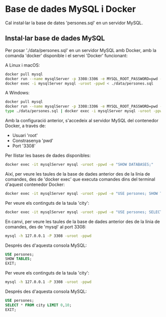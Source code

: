# Base de dades MySQL i Docker

Cal instal·lar la base de dates 'persones.sql' en un servidor MySQL.

## Instal·lar base de dades MySQL

Per posar './data/persones.sql' en un servidor MySQL amb Docker, amb la comanda 'docker' disponible i el servei 'Docker' funcionant:

A Linux i macOS:
```bash
docker pull mysql
docker run --name mysqlServer -p 3308:3306 -e MYSQL_ROOT_PASSWORD=pwd -d mysql
docker exec -i mysqlServer mysql -uroot -ppwd < ./data/persones.sql
```

A Windows:
```bash
docker pull mysql
docker run --name mysqlServer -p 3308:3306 -e MYSQL_ROOT_PASSWORD=pwd -d mysql
type ./data/persones.sql | docker exec -i mysqlServer mysql -uroot -ppwd
```

Amb la configuració anterior, s'accedeix al servidor MySQL del contenedor Docker, a través de:

* Usuari 'root'
* Constrasenya 'pwd'
* Port '3308'

Per llistar les bases de dades disponibles:
```bash
docker exec -it mysqlServer mysql -uroot -ppwd -e "SHOW DATABASES;"
```

Així, per veure les taules de la base de dades anterior des de la linia de comandes, des de 'docker exec' que executa comandes dins del terminal d'aquest contenedor Docker:

```bash
docker exec -it mysqlServer mysql -uroot -ppwd -e "USE persones; SHOW TABLES;"
```

Per veure els continguts de la taula 'city':

```bash
docker exec -it mysqlServer mysql -uroot -ppwd -e "USE persones; SELECT * FROM persones LIMIT 0,10;"
```

En canvi, per veure les taules de la base de dades anterior des de la linia de comandes, des de 'mysql' al port 3308:

```bash
mysql -h 127.0.0.1 -P 3308 -uroot -ppwd
```

Després des d'aquesta consola MySQL:
```SQL
USE persones;
SHOW TABLES;
EXIT;
```

Per veure els continguts de la taula 'city':

```bash
mysql -h 127.0.0.1 -P 3308 -uroot -ppwd
```

Després des d'aquesta consola MySQL:
```SQL
USE persones;
SELECT * FROM city LIMIT 0,10;
EXIT;
```

